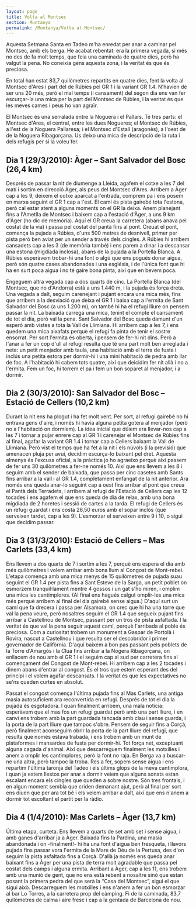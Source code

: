 ```yaml
---
layout: page
title: Volta al Montsec
section: Muntanya
permalink: /Muntanya/Volta al Montsec/
---
```


Aquesta Setmana Santa en Tadeo m'ha enredat per anar a caminar pel Montsec, amb els berga. He acabat rebentat: era la primera vegada, si més no des de fa molt temps, que feia una caminada de quatre dies, però ha valgut la pena. No coneixia gens aquesta zona, i la veritat és que és preciosa.

En total han estat 83,7 quilòmetres repartits en quatre dies, fent la volta al Montsec d'Ares i part del de Rúbies pel GR 1 i la variant GR 1.4. N'havien de ser uns 20 més, però el mal temps (i cansament) del segon dia ens van fer escurçar-la una mica per la part del Montsec de Rúbies, i la veritat és que les meves cames i peus ho van agraïr.

El Montsec és una serralada entre la Noguera i el Pallars. Té tres parts: el Montsec d'Ares, el central, entre les dues Nogueres; el Montsec de Rúbies, a l'est de la Noguera Pallaresa; i el Montsec d'Estall (aragonès), a l'oest de de la Noguera Ribagorçana. Us deixo una mica de descripció de la ruta i dels refugis per si la voleu fer.

## Dia 1 (29/3/2010): Àger – Sant Salvador del Bosc (26,4 km)

Després de passar la nit de diumenge a Lleida, agafem el cotxe a les 7 del matí i sortim en direcció Àger, als peus del Montsec d'Ares. Arribem a Àger cap a les 9, deixem el cotxe aparcat a l'entrada, comprem pa i ens posem en marxa seguint el GR 1 cap a l'est. El camí és pista gairebé tota l'estona, però cal estar atent a alguns moments on el GR la deixa. Anem planejant fins a l'Ametlla de Montsec i baixem cap a l'estació d'Àger, a uns 9 km d'Àger (ho dic de memòria). Aquí el GR creua la carretera (abans anava pel costat de la via) i passa pel costat del pantà fins al pont. Creuat el pont, comença la pujada a Rúbies, d'uns 500 metres de desnivell, primer per pista però ben aviat per un sender a través dels cingles. A Rúbies hi arribem cansadets cap a les 3 (de memòria també) i ens parem a dinar i a descansar una estona (migdiada inclosa), abans de la pujada a la Portella Blanca. A Rúbies esperàvem trobar-hi una font o algú que ens pogués donar aigua, però són quatre cases abandonades i una església, i de l'única font que hi ha en surt poca aigua i no té gaire bona pinta, així que en bevem poca.

Engeguem altra vegada cap a dos quarts de cinc. La Portella Blanca (del Montsec, que no d'Andorra) està a uns 1.440 m, i la pujada és força dreta. Una vegada a dalt, seguim carenejant i pujant encara una mica més, fins que arribem a la desviació que deixa el GR 1 i baixa cap a l'ermita de Sant Salvador del Bosc (a uns 1.200 m), on també hi ha el refugi lliure on pensem passar la nit. La baixada carrega una mica, tenint el compte el cansament de tot el dia, però val la pena. Sant Salvador del Bosc queda damunt d'un esperó amb vistes a tota la Vall de Llimiana. Hi arribem cap a les 7, i ens quedem una mica aixafats perquè el refugi fa pinta de tenir el sostre ensorrat. Per sort l'ermita és oberta, i pensem de fer-hi nit dins. Però a l'anar a fer un cop d'ull al refugi resulta que té una part molt ben arreglada i neta: un petit menjador amb taula, una habitació amb el terra de fusta i inclús una petita estora per dormir-hi i una mini habitació de pedra amb llar de foc. A l'habitació hi cabem tots quatre, així que deicidim fer nit allà i no a l'ermita. Fem un foc, hi torrem el pa i fem un bon soparet al menjador, i a dormir.

## Dia 2 (30/3/2010): San Salvador del Bosc – Estació de Cellers (10,2 km)

Durant la nit ens ha plogut i ha fet molt vent. Per sort, al refugi gairebé no hi entrava gens d'aire, i només hi havia alguna petita gotera al menjador (però no a l'habitació on dormíem). La idea inicial que dúiem era llevar-nos cap a les 7 i tornar a pujar enrere cap al GR 1 i carenejar el Montsec de Rúbies fins al final, agafar la variant GR 1.4 i tornar cap a Cellers baixant la Vall de Llimiana. Però vist el temps que ha fet a la nit i els núvols (i la previsió) que amenacen pluja per avui, decidim escurça-lo baixant pel dret.  Aquesta almenys és l'excusa oficial, a la pràctica jo ho agraeixo perquè així passem de fer uns 30 quilòmetres a fer-ne només 10. Així que ens llevem a les 8 i seguim amb el sender de baixada, que passa per cinc casetes amb Sants fins arribar a la vall i al GR 1.4, completament enfangat de la nit anterior. Ara només ens queda anar-lo seguint cap a oest fins arribar al pont que creua el Pantà dels Terradets, i arribem al refugi de l'Estació de Cellers cap les 12 tocades i ens agafem el que ens queda de dia de relax, amb una bona migdiada de 2 horetes i sessió de cartes a la tarda. El refugi de Cellers és un refugi guardat i ens costa 26,50 euros amb el sopar inclòs (que serveixen tardet, cap a les 9). L'esmorzar el serveixen entre 9 i 10, o sigui que decidim passar.

## Dia 3 (31/3/2010): Estació de Cellers – Mas Carlets (33,4 km)

Ens llevem a dos quarts de 7 i sortim a les 7, perquè ens espera el dia amb més quilòmetres i volem arribar amb bona llum al Congost de Mont-rebei.  L'etapa comença amb una mica menys de 15 quilòmetres de pujada suau seguint el GR 1.4 per pista fins a Sant Esteve de la Sarga, un petit poblet on esmorzem tranquil·lament mentre 4 gossos i un gat s'ho miren, i omplim una mica les cantimplores. (Al final ens hagués calgut omplir-les una mica més perquè arribem al final del dia gairebé sense aigua.) D'aquí surt un camí que fa drecera i passa per Alsamora, on crec que hi ha una torre que val la pena veure, però nosaltres seguim el GR 1.4 que segueix pujant fins arribar a Castellnou de Montsec, passant per un tros de pista asfaltada. I la veritat és que val la pena seguir aquest camí, perquè l'arribada al poble és preciosa.  Com a curiositat trobem un monument a Gaspar de Portolà i Rovira, nascut a Castellnou i que resulta ser el descobridor i primer governador de Califòrnia.  D'aquí baixem a bon pas passant pels poblets de la Torre d'Amargós i la Clua fins arribar a la Nogera Ribagorçana, on enllacem de nou amb el GR 1 i el seguim cap al sud per carretera fins al començament del Congost de Mont-rebei.  Hi arribem cap a les 2 tocades i dinem abans d'entrar al congost. És el tros que estem esperant des del principi i el volem agafar descansats. I la veritat és que les expectatives no se'ns queden curtes en absolut.

Passat el congost comença l'última pujada fins al Mas Carlets, una antiga masia autosuficient ara reconvertida en refugi. Després de tot el dia la pujada és esgotadora. I quan finalment arribem, una mala notícia: esperàvem que el mas fos un refugi guardat però amb una part lliure, i en canvi ens trobem amb la part guardada tancada amb clau i sense guarda, i la porta de la part lliure que tampoc s'obre. Pensem de seguir fins a Corçà, però finalment aconseguim obrir la porta de la part lliure del refugi, que resulta que només estava trabada, i ens trobem amb un munt de plataformes i mansardes de fusta per dormir-hi. Tot força net, exceptuant alguna cagada d'animal. Així que descarreguem finalment les motxilles i anem a omplir les cantimplores, però la font no raja. En Berga va a buscar-ne una altra, però tampoc la troba. Res a fer, sopem sense aigua i ens repartim l'última taronja del Tadeo i els últims glops de la meva cantimplora, i quan ja estem llestos per anar a dormir veiem que alguns sonats estan escalant encara els cingles que queden a sobre nostre.  Són tres frontals, i en algun moment sembla que criden demanant ajut, però al final per sort ens diuen que per ara tot bé i els veiem arribar a dalt, així que ens n'anem a dormir tot escoltant el partit per la ràdio.

## Dia 4 (1/4/2010): Mas Carlets – Àger (13,7 km)

Última etapa, curteta. Ens llevem a quarts de set amb set i sense aigua, i amb ganes d'arribar ja a Àger. Baixada fins la Pardina, una masia abandonada i on -finalment!- hi ha una font d'aigua ben fresqueta, i llavors pujada fins passar vora l'ermita de la Mare de Déu de la Pertusa, des d'on seguim la pista asfaltada fins a Corçà. D'allà ja només ens queda anar baixant fins a Àger per una pista de terra molt agradable que passa pel costat dels camps i alguna ermita. Arribant a Àger, cap a les 11, ens trobem amb una munió de gent, que no ens està rebent a nosaltre sinó que estan posant la primera pedra del que serà la “Casa del Montsec”, sigui el que sigui això. Descarreguem les motxilles i ens n'anem a fer un bon esmorzar al bar Lo Torres, a la carretera prop del càmping. Fi de la caminada, 83,7 quilòmetres de calma i aire fresc i cap a la gentada de Barcelona de nou.
